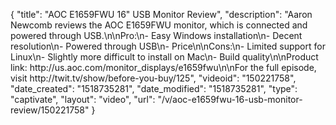 {
    "title": "AOC E1659FWU 16\" USB Monitor Review",
    "description": "Aaron Newcomb reviews the AOC E1659FWU monitor, which is connected and powered through USB.\n\nPro:\n- Easy Windows installation\n- Decent resolution\n- Powered through USB\n- Price\n\nCons:\n- Limited support for Linux\n- Slightly more difficult to install on Mac\n- Build quality\n\nProduct link: http:\/\/us.aoc.com\/monitor_displays\/e1659fwu\n\nFor the full episode, visit http:\/\/twit.tv\/show\/before-you-buy\/125",
    "videoid": "150221758",
    "date_created": "1518735281",
    "date_modified": "1518735281",
    "type": "captivate",
    "layout": "video",
    "url": "\/v\/aoc-e1659fwu-16-usb-monitor-review\/150221758"
}